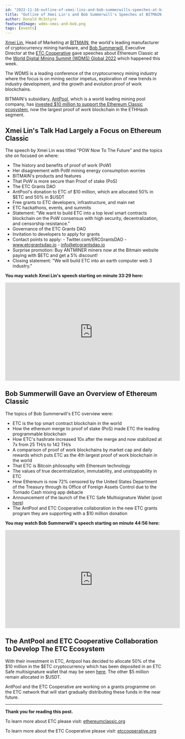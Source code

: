 ```yaml
---
id: "2022-11-16-outline-of-xmei-lins-and-bob-summerwills-speeches-at-bitmain-wdsm-global-2022-cn"
title: "Outline of Xmei Lin's and Bob Summerwill's Speeches at BITMAIN's WDMS Global 2022"
author: Donald McIntyre
featuredImage: wdms-xmei-and-bob.png
tags: [events]
---
```


[Xmei Lin](https://twitter.com/xmei_lin), Head of Marketing at [BITMAIN](https://www.bitmain.com/), the world's leading manufacturer of cryptocurrency mining hardware, and [Bob Summerwill](https://twitter.com/BobSummerwill), Executive Director at the [ETC Cooperative](https://etccooperative.org) gave speeches about Ethereum Classic at the [World Digital Mining Summit (WDMS) Global 2022](https://www.bitmain.com/wdms/wdmsGlobal) which happened this week.

The WDMS is a leading conference of the cryptocurrency mining industry where the focus is on mining sector impetus, exploration of new trends in industry development, and the growth and evolution proof of work blockchains.

BITMAIN's subsidiary, [AntPool](https://www.antpool.com/home), which is a world leading mining pool company, has [invested $10 million to support the Ethereum Classic ecosystem](https://www.coindesk.com/business/2022/07/26/antpool-supports-ethereum-classic-ecosystem-with-10m-investment/), now the largest proof of work blockchain in the ETHHash segment.

## Xmei Lin's Talk Had Largely a Focus on Ethereum Classic

The speech by Xmei Lin was titled "POW Now To The Future" and the topics she on focused on where:

- The history and benefits of proof of work (PoW)
- Her disagreement with PoW mining energy consumption worries
- BITMAIN's products and features
- That PoW is more secure than Proof of stake (PoS)
- The ETC Grants DAO
- AntPool's donation to ETC of $10 million, which are allocated 50% in $ETC and 50% in $USDT
- Free grants to ETC developers, infrastructure, and main net
- ETC hackathons, events, and summits
- Statement: "We want to build ETC into a top level smart contracts blockchain on the PoW consensus with high security, decentralization, and censorship resistance."
- Governance of the ETC Grants DAO
- Invitation to developers to apply for grants
- Contact points to apply:
		- Twitter.com/ERCGrantsDAO
		- www.etcgrantsdao.io
		- info@etcgrantsdao.io
- Surprise promotion: Buy ANTMINER miners now at the Bitmain website paying with $ETC and get a 5% discount!
- Closing statement: "We will build ETC into an earth computer web 3 industry."

**You may watch Xmei Lin's speech starting on minute 33:29 here:**

<iframe width="560" height="315" src="https://www.youtube.com/embed/bLSXYDpKOgk?start=2009" title="YouTube video player" frameborder="0" allow="accelerometer; autoplay; clipboard-write; encrypted-media; gyroscope; picture-in-picture" allowfullscreen></iframe>

## Bob Summerwill Gave an Overview of Ethereum Classic

The topics of Bob Summerwill's ETC overview were:

- ETC is the top smart contract blockchain in the world
- How the ethereum merge to proof of stake (PoS) made ETC the leading programmable blockchain
- How ETC's hashrate increased 10x after the merge and now stabilized at 7x from 25 TH/s to 142 TH/s
- A comparison of proof of work blockchains by market cap and daily rewards which puts ETC as the 4th largest proof of work blockchain in the world
- That ETC is Bitcoin philosophy with Ethereum technology
- The values of true decentralization, immutability, and unstoppability in ETC
- How Ethereum is now 72% censored by the United States Department of the Treasury through its Office of Foreign Assets Control due to the Tornado Cash mixing app debacle
- Announcement of the launch of the ETC Safe Multisignature Wallet (post [here](https://etccooperative.org/posts/2022-11-09-ethereum-classic-safe-multisig-wallet-review-en))
- The AntPool and ETC Cooperative collaboration in the new ETC grants program they are supporting with a $10 million donation

**You may watch Bob Summerwill's speech starting on minute 44:56 here:**

<iframe width="560" height="315" src="https://www.youtube.com/embed/bLSXYDpKOgk?start=2696" title="YouTube video player" frameborder="0" allow="accelerometer; autoplay; clipboard-write; encrypted-media; gyroscope; picture-in-picture" allowfullscreen></iframe>

## The AntPool and ETC Cooperative Collaboration to Develop The ETC Ecosystem

With their investment in ETC, Antpool has decided to allocate 50% of the $10 million in the $ETC cryptocurrency which has been deposited in an ETC Safe multisignature wallet that may be seen [here](https://blockscout.com/etc/mainnet/address/0x3db3D728B8783656b83c3cB8eDc1481eC3c62f82). The other $5 million remain allocated in $USDT.

AntPool and the ETC Cooperative are working on a grants programme on the ETC network that will start gradually distributing these funds in the near future.

---

**Thank you for reading this post.**

To learn more about ETC please visit: [ethereumclassic.org](https://ethereumclassic.org)

To learn more about the ETC Cooperative please visit: [etccooperative.org](https://etccooperative.org)
